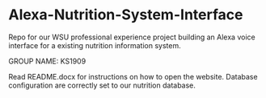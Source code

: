 # Alexa-Nutrition-System-Interface
Repo for our WSU professional experience project building an Alexa voice interface for a existing nutrition information system.

GROUP NAME: KS1909

Read README.docx for instructions on how to open the website.
Database configuration are correctly set to our nutrition database.
